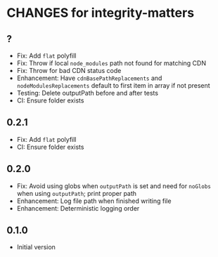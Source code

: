 # CHANGES for integrity-matters

## ?

- Fix: Add `flat` polyfill
- Fix: Throw if local `node_modules` path not found for matching CDN
- Fix: Throw for bad CDN status code
- Enhancement: Have `cdnBasePathReplacements` and `nodeModulesReplacements`
    default to first item in array if not present
- Testing: Delete outputPath before and after tests
- CI: Ensure folder exists

## 0.2.1

- Fix: Add `flat` polyfill
- CI: Ensure folder exists

## 0.2.0

- Fix: Avoid using globs when `outputPath` is set and need for `noGlobs`
    when using `outputPath`; print proper path
- Enhancement: Log file path when finished writing file
- Enhancement: Deterministic logging order

## 0.1.0

- Initial version
